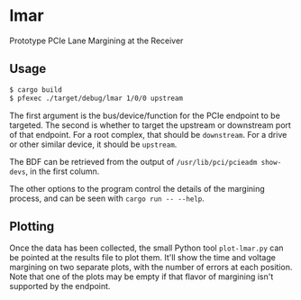 # lmar

Prototype PCIe Lane Margining at the Receiver

## Usage

```bash
$ cargo build
$ pfexec ./target/debug/lmar 1/0/0 upstream
```

The first argument is the bus/device/function for the PCIe endpoint to be
targeted. The second is whether to target the upstream or downstream port of
that endpoint. For a root complex, that should be `downstream`. For a drive or
other similar device, it should be `upstream`.

The BDF can be retrieved from the output of `/usr/lib/pci/pcieadm show-devs`, in
the first column.

The other options to the program control the details of the margining process,
and can be seen with `cargo run -- --help`.

## Plotting

Once the data has been collected, the small Python tool `plot-lmar.py` can be
pointed at the results file to plot them. It'll show the time and voltage
margining on two separate plots, with the number of errors at each position.
Note that one of the plots may be empty if that flavor of margining isn't
supported by the endpoint.
